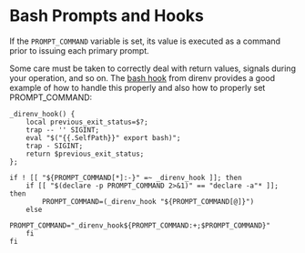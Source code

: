 Bash Prompts and Hooks
======================

If the `PROMPT_COMMAND` variable is set, its value is executed as a command
prior to issuing each primary prompt.

Some care must be taken to correctly deal with return values, signals
during your operation, and so on. The [bash hook][direnv-bh] from direnv
provides a good example of how to handle this properly and also how to
properly set PROMPT_COMMAND:

    _direnv_hook() {
        local previous_exit_status=$?;
        trap -- '' SIGINT;
        eval "$("{{.SelfPath}}" export bash)";
        trap - SIGINT;
        return $previous_exit_status;
    };

    if ! [[ "${PROMPT_COMMAND[*]:-}" =~ _direnv_hook ]]; then
        if [[ "$(declare -p PROMPT_COMMAND 2>&1)" == "declare -a"* ]]; then
            PROMPT_COMMAND=(_direnv_hook "${PROMPT_COMMAND[@]}")
        else
            PROMPT_COMMAND="_direnv_hook${PROMPT_COMMAND:+;$PROMPT_COMMAND}"
        fi
    fi



<!-------------------------------------------------------------------->
[direnv-bh]: https://github.com/direnv/direnv/blob/e2ead48259e73a1c90a545b12c28a5a2cb193294/internal/cmd/shell_bash.go#L11-L17
